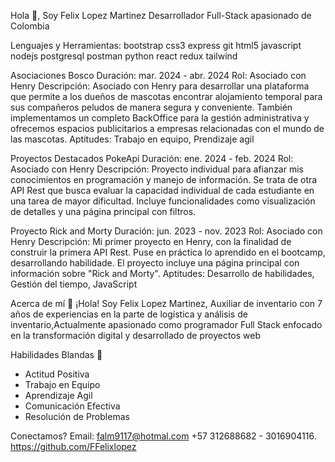 
Hola 👋, Soy Felix Lopez Martinez
Desarrollador Full-Stack apasionado de Colombia




Lenguajes y Herramientas:
bootstrap css3 express git html5 javascript nodejs postgresql postman python react redux tailwind

Asociaciones
Bosco
Duración: mar. 2024 - abr. 2024
Rol: Asociado con Henry
Descripción: Asociado con Henry para desarrollar una plataforma que permite a los dueños de mascotas encontrar alojamiento temporal para sus compañeros peludos de manera segura y conveniente. También implementamos un completo BackOffice para la gestión administrativa y ofrecemos espacios publicitarios a empresas relacionadas con el mundo de las mascotas.
Aptitudes: Trabajo en equipo, Prendizaje agil

Proyectos Destacados
PokeApi
Duración: ene. 2024 - feb. 2024
Rol: Asociado con Henry
Descripción: Proyecto individual para afianzar mis conocimientos en programación y manejo de información. Se trata de otra API Rest que busca evaluar la capacidad individual de cada estudiante en una tarea de mayor dificultad. Incluye funcionalidades como visualización de detalles y una página principal con filtros.


Proyecto Rick and Morty
Duración: jun. 2023 - nov. 2023
Rol: Asociado con Henry
Descripción: Mi primer proyecto en Henry, con la finalidad de construir la primera API Rest. Puse en práctica lo aprendido en el bootcamp, desarrollando habilidade. El proyecto incluye una página principal con información sobre "Rick and Morty".
Aptitudes: Desarrollo de habilidades, Gestión del tiempo, JavaScript

Acerca de mí 🚀
 ¡Hola! Soy Felix Lopez Martinez, Auxiliar de inventario con 7 años de experiencias en la parte de logística y análisis de inventario,Actualmente apasionado como programador Full Stack enfocado en la transformación digital y desarrollado de proyectos web

Habilidades Blandas 🤝
- Actitud Positiva
 - Trabajo en Equipo
 - Aprendizaje Agil 
 - Comunicación Efectiva
 - Resolución de Problemas


Conectamos?
Email: falm9117@hotmal.com
+57 312688682 - 3016904116.
https://github.com/FFelixlopez
